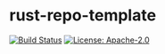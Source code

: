 # rust-repo-template

[![Build Status](https://github.com/milosgajdos/rust-repo-template/actions/workflows/ci.yaml/badge.svg?branch=main)](https://github.com/milosgajdos/rust-repo-template/actions?query=workflow%3ACI)
[![License: Apache-2.0](https://img.shields.io/badge/License-Apache--2.0-blue.svg)](https://opensource.org/licenses/Apache-2.0)
